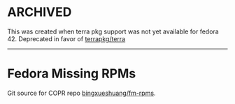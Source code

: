 # ARCHIVED

This was created when terra pkg support was not yet available for fedora 42. Deprecated in favor of [terrapkg/terra](https://terra.fyralabs.com/)

----

# Fedora Missing RPMs

Git source for COPR repo [bingxueshuang/fm-rpms](https://copr.fedorainfracloud.org/coprs/bingxueshuang/fm-rpms/).
